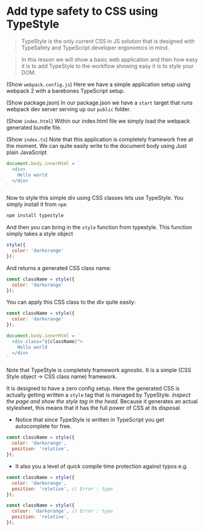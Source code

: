 # Add type safety to CSS using TypeStyle

> TypeStyle is the only current CSS in JS solution that is designed with TypeSafety and TypeScript developer ergonomics in mind. 

> In this lesson we will show a basic web application and then how easy it is to add TypeStyle to the workflow showing easy it is to style your DOM.

(Show `webpack.config.js`)
Here we have a simple application setup using webpack 2 with a barebones TypeScript setup.

(Show package.json)
In our package.json we have a `start` target that runs webpack dev server serving up our `public` folder. 

(Show `index.html`) 
Within our index.html file we simply load the webpack generated bundle file.

(Show `index.ts`)
Note that this application is completely framework free at the moment. We can quite easily write to the document body using Just plain JavaScript

```js
document.body.innerHtml = `
  <div>
    Hello world
  </div>
`
``` 

Now to style this simple div using CSS classes lets use TypeStyle. You simply install it from `npm`

```sh
npm install typestyle
```

And then you can bring in the `style` function from typestyle. This function simply takes a style object

```js
style({
  color: 'darkorange'
});
```

And returns a generated CSS class name:

```js
const className = style({
  color: 'darkorange'
});
```

You can apply this CSS class to the div quite easily: 

```js
const className = style({
  color: 'darkorange'
});

document.body.innerHtml = `
  <div class="${className}">
    Hello world
  </div>
`
```

Note that TypeStyle is completely framework agnostic. It is a simple (CSS Style object -> CSS class name) framework. 

It is designed to have a zero config setup. Here the generated CSS is actually getting written a `style` tag that is managed by TypeStyle. *inspect the page and show the style tag in the head*. Because it generates an actual stylesheet, this means that it has the full power of CSS at its disposal.


* Notice that since TypeStyle is written in TypeScript you get autocomplete for free.
```js
const className = style({
  color: 'darkorange',
  position: 'relative',
});
```

* It also you a level of quick compile time protection against typos e.g. 

```js
const className = style({
  color: 'darkorange',
  position: 'reletive', // Error : typo
});
```
```js
const className = style({
  colour: 'darkorange', // Error : typo
  position: 'relative',
});
```
